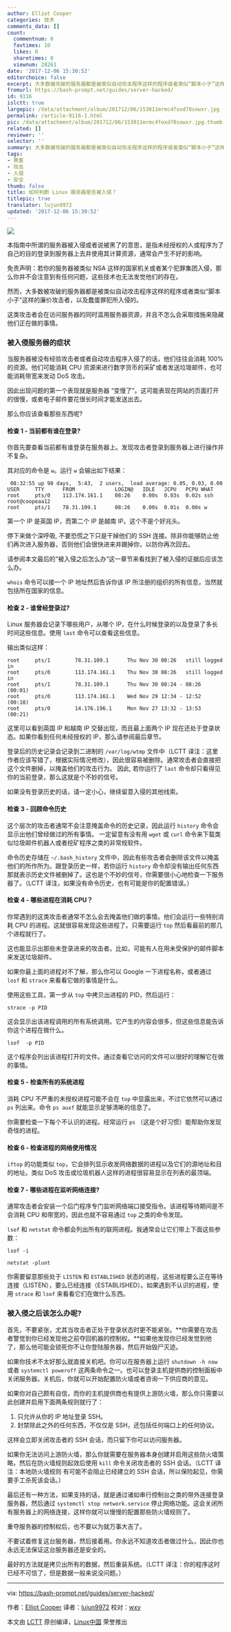 ```yaml
---
author: Elliot Cooper
categories: 技术
comments_data: []
count:
  commentnum: 0
  favtimes: 10
  likes: 0
  sharetimes: 0
  viewnum: 28261
date: '2017-12-06 15:30:52'
editorchoice: false
excerpt: 大多数被攻破的服务器都是被类似自动攻击程序这样的程序或者类似“脚本小子”这样的廉价攻击者，以及蠢蛋罪犯所入侵的。这类攻击者会在访问服务器的同时滥用服务器资源，并且不怎么会采取措施来隐藏他们正在做的事情。
fromurl: https://bash-prompt.net/guides/server-hacked/
id: 9116
islctt: true
largepic: /data/attachment/album/201712/06/153011mrmc4foxd70sowxr.jpg
permalink: /article-9116-1.html
pic: /data/attachment/album/201712/06/153011mrmc4foxd70sowxr.jpg.thumb.jpg
related: []
reviewer: ''
selector: ''
summary: 大多数被攻破的服务器都是被类似自动攻击程序这样的程序或者类似“脚本小子”这样的廉价攻击者，以及蠢蛋罪犯所入侵的。这类攻击者会在访问服务器的同时滥用服务器资源，并且不怎么会采取措施来隐藏他们正在做的事情。
tags:
- 黑客
- 攻击
- 入侵
- 安全
thumb: false
title: 如何判断 Linux 服务器是否被入侵？
titlepic: true
translator: lujun9972
updated: '2017-12-06 15:30:52'
---
```


![](/data/attachment/album/201712/06/153011mrmc4foxd70sowxr.jpg)


本指南中所谓的服务器被入侵或者说被黑了的意思，是指未经授权的人或程序为了自己的目的登录到服务器上去并使用其计算资源，通常会产生不好的影响。


免责声明：若你的服务器被类似 NSA 这样的国家机关或者某个犯罪集团入侵，那么你并不会注意到有任何问题，这些技术也无法发觉他们的存在。


然而，大多数被攻破的服务器都是被类似自动攻击程序这样的程序或者类似“脚本小子”这样的廉价攻击者，以及蠢蛋罪犯所入侵的。


这类攻击者会在访问服务器的同时滥用服务器资源，并且不怎么会采取措施来隐藏他们正在做的事情。


### 被入侵服务器的症状


当服务器被没有经验攻击者或者自动攻击程序入侵了的话，他们往往会消耗 100% 的资源。他们可能消耗 CPU 资源来进行数字货币的采矿或者发送垃圾邮件，也可能消耗带宽来发动 DoS 攻击。


因此出现问题的第一个表现就是服务器 “变慢了”。这可能表现在网站的页面打开的很慢，或者电子邮件要花很长时间才能发送出去。


那么你应该查看那些东西呢?


#### 检查 1 - 当前都有谁在登录?


你首先要查看当前都有谁登录在服务器上。发现攻击者登录到服务器上进行操作并不复杂。


其对应的命令是 `w`。运行 `w` 会输出如下结果：



```
 08:32:55 up 98 days,  5:43,  2 users,  load average: 0.05, 0.03, 0.00
USER     TTY      FROM             LOGIN@   IDLE   JCPU   PCPU WHAT
root     pts/0    113.174.161.1    08:26    0.00s  0.03s  0.02s ssh root@coopeaa12
root     pts/1    78.31.109.1      08:26    0.00s  0.01s  0.00s w

```

第一个 IP 是英国 IP，而第二个 IP 是越南 IP。这个不是个好兆头。


停下来做个深呼吸, 不要恐慌之下只是干掉他们的 SSH 连接。除非你能够防止他们再次进入服务器，否则他们会很快进来并踢掉你，以防你再次回去。


请参阅本文最后的“被入侵之后怎么办”这一章节来看找到了被入侵的证据后应该怎么办。


`whois` 命令可以接一个 IP 地址然后告诉你该 IP 所注册的组织的所有信息，当然就包括所在国家的信息。


#### 检查 2 - 谁曾经登录过?


Linux 服务器会记录下哪些用户，从哪个 IP，在什么时候登录的以及登录了多长时间这些信息。使用 `last` 命令可以查看这些信息。


输出类似这样：



```
root     pts/1        78.31.109.1      Thu Nov 30 08:26   still logged in
root     pts/0        113.174.161.1    Thu Nov 30 08:26   still logged in
root     pts/1        78.31.109.1      Thu Nov 30 08:24 - 08:26  (00:01)
root     pts/0        113.174.161.1    Wed Nov 29 12:34 - 12:52  (00:18)
root     pts/0        14.176.196.1     Mon Nov 27 13:32 - 13:53  (00:21)

```

这里可以看到英国 IP 和越南 IP 交替出现，而且最上面两个 IP 现在还处于登录状态。如果你看到任何未经授权的 IP，那么请参阅最后章节。


登录后的历史记录会记录到二进制的 `/var/log/wtmp` 文件中（LCTT 译注：这里作者应该写错了，根据实际情况修改），因此很容易被删除。通常攻击者会直接把这个文件删掉，以掩盖他们的攻击行为。 因此, 若你运行了 `last` 命令却只看得见你的当前登录，那么这就是个不妙的信号。


如果没有登录历史的话，请一定小心，继续留意入侵的其他线索。


#### 检查 3 - 回顾命令历史


这个层次的攻击者通常不会注意掩盖命令的历史记录，因此运行 `history` 命令会显示出他们曾经做过的所有事情。 一定留意有没有用 `wget` 或 `curl` 命令来下载类似垃圾邮件机器人或者挖矿程序之类的非常规软件。


命令历史存储在 `~/.bash_history` 文件中，因此有些攻击者会删除该文件以掩盖他们的所作所为。跟登录历史一样，若你运行 `history` 命令却没有输出任何东西那就表示历史文件被删掉了。这也是个不妙的信号，你需要很小心地检查一下服务器了。（LCTT 译注，如果没有命令历史，也有可能是你的配置错误。）


#### 检查 4 - 哪些进程在消耗 CPU？


你常遇到的这类攻击者通常不怎么会去掩盖他们做的事情。他们会运行一些特别消耗 CPU 的进程。这就很容易发现这些进程了。只需要运行 `top` 然后看最前的那几个进程就行了。


这也能显示出那些未登录进来的攻击者。比如，可能有人在用未受保护的邮件脚本来发送垃圾邮件。


如果你最上面的进程对不了解，那么你可以 Google 一下进程名称，或者通过 `losf` 和 `strace` 来看看它做的事情是什么。


使用这些工具，第一步从 `top` 中拷贝出进程的 PID，然后运行：



```
strace -p PID

```

这会显示出该进程调用的所有系统调用。它产生的内容会很多，但这些信息能告诉你这个进程在做什么。



```
lsof  -p PID

```

这个程序会列出该进程打开的文件。通过查看它访问的文件可以很好的理解它在做的事情。


#### 检查 5 - 检查所有的系统进程


消耗 CPU 不严重的未授权进程可能不会在 `top` 中显露出来，不过它依然可以通过 `ps` 列出来。命令 `ps auxf` 就能显示足够清晰的信息了。


你需要检查一下每个不认识的进程。经常运行 `ps` （这是个好习惯）能帮助你发现奇怪的进程。


#### 检查 6 - 检查进程的网络使用情况


`iftop` 的功能类似 `top`，它会排列显示收发网络数据的进程以及它们的源地址和目的地址。类似 DoS 攻击或垃圾机器人这样的进程很容易显示在列表的最顶端。


#### 检查 7 - 哪些进程在监听网络连接?


通常攻击者会安装一个后门程序专门监听网络端口接受指令。该进程等待期间是不会消耗 CPU 和带宽的，因此也就不容易通过 `top` 之类的命令发现。


`lsof` 和 `netstat` 命令都会列出所有的联网进程。我通常会让它们带上下面这些参数：



```
lsof -i

```


```
netstat -plunt

```

你需要留意那些处于 `LISTEN` 和 `ESTABLISHED` 状态的进程，这些进程要么正在等待连接（LISTEN），要么已经连接（ESTABLISHED）。如果遇到不认识的进程，使用 `strace` 和 `lsof` 来看看它们在做什么东西。


### 被入侵之后该怎么办呢?


首先，不要紧张，尤其当攻击者正处于登录状态时更不能紧张。**你需要在攻击者警觉到你已经发现他之前夺回机器的控制权。**如果他发现你已经发觉到他了，那么他可能会锁死你不让你登陆服务器，然后开始毁尸灭迹。


如果你技术不太好那么就直接关机吧。你可以在服务器上运行 `shutdown -h now` 或者 `systemctl poweroff` 这两条命令之一。也可以登录主机提供商的控制面板中关闭服务器。关机后，你就可以开始配置防火墙或者咨询一下供应商的意见。


如果你对自己颇有自信，而你的主机提供商也有提供上游防火墙，那么你只需要以此创建并启用下面两条规则就行了：


1. 只允许从你的 IP 地址登录 SSH。
2. 封禁除此之外的任何东西，不仅仅是 SSH，还包括任何端口上的任何协议。


这样会立即关闭攻击者的 SSH 会话，而只留下你可以访问服务器。


如果你无法访问上游防火墙，那么你就需要在服务器本身创建并启用这些防火墙策略，然后在防火墙规则起效后使用 `kill` 命令关闭攻击者的 SSH 会话。（LCTT 译注：本地防火墙规则 有可能不会阻止已经建立的 SSH 会话，所以保险起见，你需要手工杀死该会话。）


最后还有一种方法，如果支持的话，就是通过诸如串行控制台之类的带外连接登录服务器，然后通过 `systemctl stop network.service` 停止网络功能。这会关闭所有服务器上的网络连接，这样你就可以慢慢的配置那些防火墙规则了。


重夺服务器的控制权后，也不要以为就万事大吉了。


不要试着修复这台服务器，然后接着用。你永远不知道攻击者做过什么，因此你也永远无法保证这台服务器还是安全的。


最好的方法就是拷贝出所有的数据，然后重装系统。（LCTT 译注：你的程序这时已经不可信了，但是数据一般来说没问题。）




---


via: <https://bash-prompt.net/guides/server-hacked/>


作者：[Elliot Cooper](https://bash-prompt.net) 译者：[lujun9972](https://github.com/lujun9972) 校对：[wxy](https://github.com/wxy)


本文由 [LCTT](https://github.com/LCTT/TranslateProject) 原创编译，[Linux中国](https://linux.cn/) 荣誉推出
